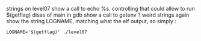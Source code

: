 strings on level07 show a call to echo %s.
controlling that could allow to run $(getflag)
disas of main in gdb show a call to getenv ? weird
strings again show the string LOGNAME, matching what the elf output, so simply :
```
LOGNAME='$(getflag)' ./level07
```
